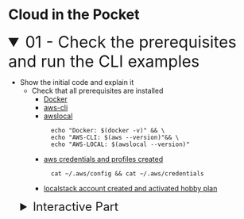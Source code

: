 # Cloud in the Pocket

<details name="branch" open>
    <summary style="font-size: 32px;">01 - Check the prerequisites and run the CLI examples</summary>

* Show the initial code and explain it
  * Check that all prerequisites are installed
      * [Docker](https://docs.docker.com/engine/install/)
      * [aws-cli](https://docs.aws.amazon.com/cli/latest/userguide/getting-started-install.html)
      * [awslocal](https://docs.localstack.cloud/user-guide/integrations/aws-cli/#localstack-aws-cli-awslocal)
        ```shell
          echo "Docker: $(docker -v)" && \
          echo "AWS-CLI: $(aws --version)"&& \
          echo "AWS-LOCAL: $(awslocal --version)"
        ```
      * [aws credentials and profiles created](https://docs.aws.amazon.com/cli/v1/userguide/cli-configure-files.html)
        ```shell
          cat ~/.aws/config && cat ~/.aws/credentials
        ```
      * [localstack account created and activated hobby plan](https://app.localstack.cloud/workspace/members)

<details style="margin-inline-start:24px">
    <summary style="font-size: 24px">Interactive Part</summary>

* Create directory for docker
    * Add the services into docker-compose for postgres and localstack.
    * Add .env file for postgres
    * Add helper scripts into root package.json
    * Start the docker services
    * Show the `cli` examples of the bucket creation

```shell
  awslocal s3 mb s3://test-bucket
```

```shell
  awslocal s3 ls
```

```shell
  awslocal s3 cp "${PWD}/ecosystem.config.cjs" s3://test-bucket/ecosystem.config.cjs
```

```shell
  awslocal s3 cp s3://test-bucket/ecosystem.config.cjs -
```

```shell
  awslocal s3 cp s3://test-bucket/ecosystem.config.cjs ecosystem.config_downloaded.cjs 
```

```shell
  awslocal s3 rb s3://test-bucket --force
```

_Proof that such kind of work is ok to know the basics of aws cli
but completely not sufficient to deal with complex infrastructure settings_
</details>
</details>
